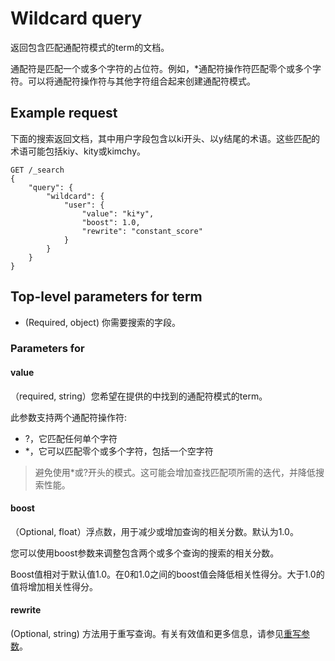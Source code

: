 # Wildcard query

返回包含匹配通配符模式的term的文档。

通配符是匹配一个或多个字符的占位符。例如，*通配符操作符匹配零个或多个字符。可以将通配符操作符与其他字符组合起来创建通配符模式。

## Example request

下面的搜索返回文档，其中用户字段包含以ki开头、以y结尾的术语。这些匹配的术语可能包括kiy、kity或kimchy。
```
GET /_search
{
    "query": {
        "wildcard": {
            "user": {
                "value": "ki*y",
                "boost": 1.0,
                "rewrite": "constant_score"
            }
        }
    }
}
```

## Top-level parameters for term
* <field> (Required, object) 你需要搜索的字段。


### Parameters for <field>

#### value
（required, string）您希望在提供的<field>中找到的通配符模式的term。

此参数支持两个通配符操作符:

* ?，它匹配任何单个字符
* *，它可以匹配零个或多个字符，包括一个空字符
> 避免使用*或?开头的模式。这可能会增加查找匹配项所需的迭代，并降低搜索性能。

#### boost
（Optional, float）浮点数，用于减少或增加查询的相关分数。默认为1.0。

您可以使用boost参数来调整包含两个或多个查询的搜索的相关分数。

Boost值相对于默认值1.0。在0和1.0之间的boost值会降低相关性得分。大于1.0的值将增加相关性得分。

#### rewrite
(Optional, string) 方法用于重写查询。有关有效值和更多信息，请参见[重写参数](https://www.elastic.co/guide/en/elasticsearch/reference/current/query-dsl-multi-term-rewrite.html)。